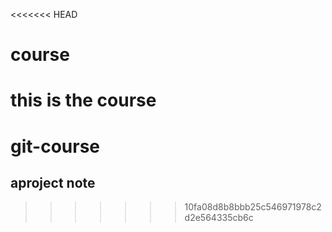 <<<<<<< HEAD
# course  
this is the course
=======
# git-course

## aproject note
>>>>>>> 10fa08d8b8bbb25c546971978c2d2e564335cb6c
